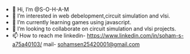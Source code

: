 - 👋 Hi, I’m @S-O-H-A-M
- 👀 I’m interested in web debelopment,circuit simulation and vlsi.
- 🌱 I’m currently learning games using javascript.
- 💞️ I’m looking to collaborate on circuit simulation and vlsi projects.
- 📫 How to reach me 
linkedin- https://www.linkedin.com/in/soham-s-a75a40103/ 
mail- sohamsen25420001@gmail.com

<!---
S-O-H-A-M/S-O-H-A-M is a ✨ special ✨ repository because its `README.md` (this file) appears on your GitHub profile.
You can click the Preview link to take a look at your changes.
--->

